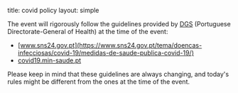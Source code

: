 title: covid policy
layout: simple

The event will rigorously follow the guidelines provided by [DGS](https://www.dgs.pt/) (Portuguese Directorate-General of Health) at the time of the event:

* [www.sns24.gov.pt](https://www.sns24.gov.pt/tema/doencas-infecciosas/covid-19/medidas-de-saude-publica-covid-19/)
* [covid19.min-saude.pt](https://covid19.min-saude.pt/)

Please keep in mind that these guidelines are always changing, and today's rules might be different from the ones at the time of the event.